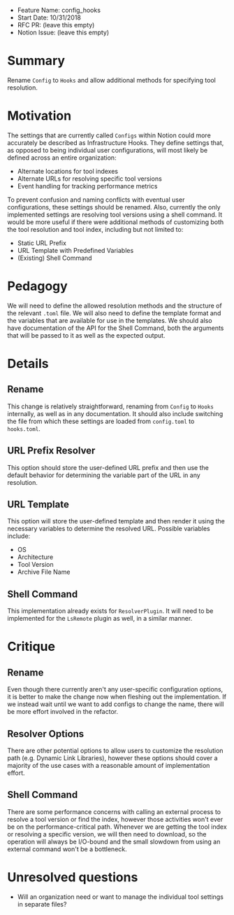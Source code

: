 - Feature Name: config_hooks
- Start Date: 10/31/2018
- RFC PR: (leave this empty)
- Notion Issue: (leave this empty)

# Summary
[summary]: #summary

Rename `Config` to `Hooks` and allow additional methods for specifying tool resolution.

# Motivation
[motivation]: #motivation

The settings that are currently called `Configs` within Notion could more accurately be described as Infrastructure Hooks. They define settings that, as opposed to being individual user configurations, will most likely be defined across an entire organization:

- Alternate locations for tool indexes
- Alternate URLs for resolving specific tool versions
- Event handling for tracking performance metrics

To prevent confusion and naming conflicts with eventual user configurations, these settings should be renamed. Also, currently the only implemented settings are resolving tool versions using a shell command. It would be more useful if there were additional methods of customizing both the tool resolution and tool index, including but not limited to:

- Static URL Prefix
- URL Template with Predefined Variables
- (Existing) Shell Command

# Pedagogy
[pedagogy]: #pedagogy

We will need to define the allowed resolution methods and the structure of the relevant `.toml` file. We will also need to define the template format and the variables that are available for use in the templates. We should also have documentation of the API for the Shell Command, both the arguments that will be passed to it as well as the expected output.

# Details
[details]: #details

## Rename

This change is relatively straightforward, renaming from `Config` to `Hooks` internally, as well as in any documentation. It should also include switching the file from which these settings are loaded from `config.toml` to `hooks.toml`.

## URL Prefix Resolver

This option should store the user-defined URL prefix and then use the default behavior for determining the variable part of the URL in any resolution.

## URL Template

This option will store the user-defined template and then render it using the necessary variables to determine the resolved URL. Possible variables include:

- OS
- Architecture
- Tool Version
- Archive File Name

## Shell Command

This implementation already exists for `ResolverPlugin`. It will need to be implemented for the `LsRemote` plugin as well, in a similar manner.

# Critique
[critique]: #critique

## Rename

Even though there currently aren't any user-specific configuration options, it is better to make the change now when fleshing out the implementation. If we instead wait until we want to add configs to change the name, there will be more effort involved in the refactor.

## Resolver Options

There are other potential options to allow users to customize the resolution path (e.g. Dynamic Link Libraries), however these options should cover a majority of the use cases with a reasonable amount of implementation effort.

## Shell Command

There are some performance concerns with calling an external process to resolve a tool version or find the index, however those activities won't ever be on the performance-critical path. Whenever we are getting the tool index or resolving a specific version, we will then need to download, so the operation will always be I/O-bound and the small slowdown from using an external command won't be a bottleneck.

# Unresolved questions
[unresolved]: #unresolved-questions

- Will an organization need or want to manage the individual tool settings in separate files?
